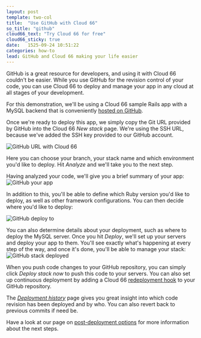 ```yaml
---
layout: post
template: two-col
title:  "Use GitHub with Cloud 66"
so_title: "github"
cloud66_text: "Try Cloud 66 for free"
cloud66_sticky: true
date:   1525-09-24 10:51:22
categories: how-to
lead: GitHub and Cloud 66 making your life easier
---
```


GitHub is a great resource for developers, and using it with Cloud 66 couldn't be easier. While you use GitHub for the revision control of your code,
you can use Cloud 66 to deploy and manage your app in any cloud at all stages of your development.

For this demonstration, we'll be using a Cloud 66 sample Rails app with a MySQL backend that is conveniently [hosted on GitHub](https://github.com/cloud66-samples/rails-mysql).

 Once we're ready to deploy this app, we simply copy the Git URL provided by GitHub into the Cloud 66 _New stack_ page. We're using the SSH URL, because we've added the SSH key provided to our GitHub account.

![GitHub URL with Cloud 66](http://cdn.cloud66.com.s3.amazonaws.com/images/help/github.png)

Here you can choose your branch, your stack name and which environment you'd like to deploy. Hit _Analyze_ and we'll take you to the next step.

Having analyzed your code, we'll give you a brief summary of your app:
![GitHub your app](http://cdn.cloud66.com.s3.amazonaws.com/images/help/github_your_app.png)

In addition to this, you'll be able to define which Ruby version you'd like to deploy, as well as other framework configurations. You can then decide where you'd like to deploy:

![GitHub deploy to](http://cdn.cloud66.com.s3.amazonaws.com/images/help/github_deploy_to.png)

You can also determine details about your deployment, such as where to deploy the MySQL server. Once you hit _Deploy_, we'll set up your servers and deploy your app to them. You'll see exactly what's happening at every step of the way, and once it's done, you'll be able to manage your stack:
![GitHub stack deployed](http://cdn.cloud66.com.s3.amazonaws.com/images/help/github_deployed.png)

When you push code changes to your GitHub repository, you can simply click _Deploy stack now_ to push this code to your servers. You can also set up continuous deployment by adding a Cloud 66 [redeployment hook](/stack-features/redeployment-hook.html) to your GitHub repository.

The <i><a href="/stack-features/deploy-history.html">Deployment history</a></i> page gives you great insight into which code revision has been deployed and by who. You can also revert back to previous commits if need be.

Have a look at our page on [post-deployment options](/getting-started/post-deployment.html) for more information about the next steps.